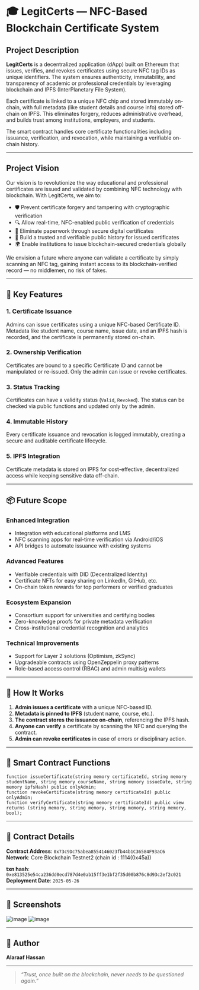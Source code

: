 # 🎓 LegitCerts — NFC-Based Blockchain Certificate System

## Project Description

**LegitCerts** is a decentralized application (dApp) built on Ethereum that issues, verifies, and revokes certificates using secure NFC tag IDs as unique identifiers. The system ensures authenticity, immutability, and transparency of academic or professional credentials by leveraging blockchain and IPFS (InterPlanetary File System).

Each certificate is linked to a unique NFC chip and stored immutably on-chain, with full metadata (like student details and course info) stored off-chain on IPFS. This eliminates forgery, reduces administrative overhead, and builds trust among institutions, employers, and students.

The smart contract handles core certificate functionalities including issuance, verification, and revocation, while maintaining a verifiable on-chain history.

---

## Project Vision

Our vision is to revolutionize the way educational and professional certificates are issued and validated by combining NFC technology with blockchain. With LegitCerts, we aim to:

- 🛡️ Prevent certificate forgery and tampering with cryptographic verification  
- 🔍 Allow real-time, NFC-enabled public verification of credentials  
- 📂 Eliminate paperwork through secure digital certificates  
- 🧾 Build a trusted and verifiable public history for issued certificates  
- 🌍 Enable institutions to issue blockchain-secured credentials globally  

We envision a future where anyone can validate a certificate by simply scanning an NFC tag, gaining instant access to its blockchain-verified record — no middlemen, no risk of fakes.

---

## 🔑 Key Features

### 1. Certificate Issuance  
Admins can issue certificates using a unique NFC-based Certificate ID. Metadata like student name, course name, issue date, and an IPFS hash is recorded, and the certificate is permanently stored on-chain.

### 2. Ownership Verification  
Certificates are bound to a specific Certificate ID and cannot be manipulated or re-issued. Only the admin can issue or revoke certificates.

### 3. Status Tracking  
Certificates can have a validity status (`Valid`, `Revoked`). The status can be checked via public functions and updated only by the admin.

### 4. Immutable History  
Every certificate issuance and revocation is logged immutably, creating a secure and auditable certificate lifecycle.

### 5. IPFS Integration  
Certificate metadata is stored on IPFS for cost-effective, decentralized access while keeping sensitive data off-chain.

---

## 📦 Future Scope

### Enhanced Integration  
- Integration with educational platforms and LMS  
- NFC scanning apps for real-time verification via Android/iOS  
- API bridges to automate issuance with existing systems  

### Advanced Features  
- Verifiable credentials with DID (Decentralized Identity)  
- Certificate NFTs for easy sharing on LinkedIn, GitHub, etc.  
- On-chain token rewards for top performers or verified graduates  

### Ecosystem Expansion  
- Consortium support for universities and certifying bodies  
- Zero-knowledge proofs for private metadata verification  
- Cross-institutional credential recognition and analytics  

### Technical Improvements  
- Support for Layer 2 solutions (Optimism, zkSync)  
- Upgradeable contracts using OpenZeppelin proxy patterns  
- Role-based access control (RBAC) and admin multisig wallets  

---

## 🧪 How It Works

1. **Admin issues a certificate** with a unique NFC-based ID.  
2. **Metadata is pinned to IPFS** (student name, course, etc.).  
3. **The contract stores the issuance on-chain**, referencing the IPFS hash.  
4. **Anyone can verify** a certificate by scanning the NFC and querying the contract.  
5. **Admin can revoke certificates** in case of errors or disciplinary action.  

---

## 📁 Smart Contract Functions

```solidity
function issueCertificate(string memory certificateId, string memory studentName, string memory courseName, string memory issueDate, string memory ipfsHash) public onlyAdmin;
function revokeCertificate(string memory certificateId) public onlyAdmin;
function verifyCertificate(string memory certificateId) public view returns (string memory, string memory, string memory, string memory, bool);
```

---

## 📍 Contract Details

**Contract Address**: `0x73c9Dc75abea8554146023fb44b1C36584F93aC6`  
**Network**: Core Blockchain Testnet2 (chain id : 1114(0x45a)) 

**txn hash**: `0xe813525e54ca236dd0ecd787d4e0ab15ff3e1bf2f35d00b876c8d93c2ef2c021`
**Deployment Date**: `2025-05-26`

---

## 📸 Screenshots

![image](https://github.com/user-attachments/assets/126c7c03-b945-4e59-8300-320d994e1a84)
![image](https://github.com/user-attachments/assets/c2e6201c-d152-4bc3-b767-7b84a9ebd3a4)


---

## 👤 Author

**Alaraaf Hassan**  

---

> _“Trust, once built on the blockchain, never needs to be questioned again.”_
